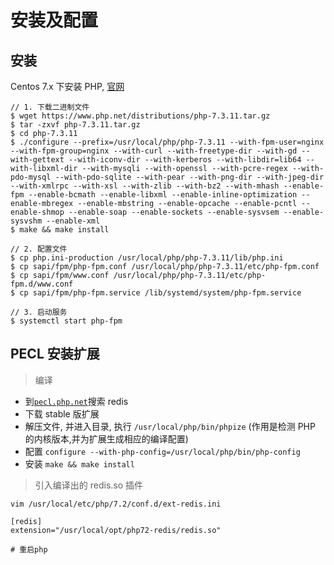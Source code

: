# 安装及配置

## 安装

Centos 7.x 下安装 PHP, [官网](https://www.php.net/downloads.php)

```
// 1. 下载二进制文件
$ wget https://www.php.net/distributions/php-7.3.11.tar.gz
$ tar -zxvf php-7.3.11.tar.gz
$ cd php-7.3.11
$ ./configure --prefix=/usr/local/php/php-7.3.11 --with-fpm-user=nginx --with-fpm-group=nginx --with-curl --with-freetype-dir --with-gd --with-gettext --with-iconv-dir --with-kerberos --with-libdir=lib64 --with-libxml-dir --with-mysqli --with-openssl --with-pcre-regex --with-pdo-mysql --with-pdo-sqlite --with-pear --with-png-dir --with-jpeg-dir --with-xmlrpc --with-xsl --with-zlib --with-bz2 --with-mhash --enable-fpm --enable-bcmath --enable-libxml --enable-inline-optimization --enable-mbregex --enable-mbstring --enable-opcache --enable-pcntl --enable-shmop --enable-soap --enable-sockets --enable-sysvsem --enable-sysvshm --enable-xml
$ make && make install

// 2. 配置文件
$ cp php.ini-production /usr/local/php/php-7.3.11/lib/php.ini
$ cp sapi/fpm/php-fpm.conf /usr/local/php/php-7.3.11/etc/php-fpm.conf
$ cp sapi/fpm/www.conf /usr/local/php/php-7.3.11/etc/php-fpm.d/www.conf
$ cp sapi/fpm/php-fpm.service /lib/systemd/system/php-fpm.service

// 3. 启动服务
$ systemctl start php-fpm
```

## PECL 安装扩展

> 编译

- 到[`pecl.php.net`](https://pecl.php.net/)搜索 redis
- 下载 stable 版扩展
- 解压文件, 并进入目录, 执行 `/usr/local/php/bin/phpize` (作用是检测 PHP 的内核版本,并为扩展生成相应的编译配置)
- 配置 `configure --with-php-config=/usr/local/php/bin/php-config`
- 安装 `make && make install`

> 引入编译出的 redis.so 插件

```
vim /usr/local/etc/php/7.2/conf.d/ext-redis.ini

[redis]
extension="/usr/local/opt/php72-redis/redis.so"

# 重启php
```

###

